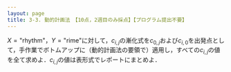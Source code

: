 ```yaml
---
layout: page
title: 3-3. 動的計画法　【10点，2週目のみ採点】【プログラム提出不要】
---
```


$X = \mbox{"rhythm"}$，$Y = \mbox{"rime"}$に対して，$c_{i,j}$の漸化式を$c_{0,j}$および$c_{i,0}$を出発点として，手作業でボトムアップに（動的計画法の要領で）適用し，すべての$c_{i,j}$の値を全て求めよ．$c_{i,j}$の値は表形式でレポートにまとめよ．
